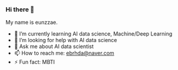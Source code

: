 ### Hi there 👋

My name is eunzzae.

- 🌱 I’m currently learning AI data science, Machine/Deep Learning
- 🤔 I’m looking for help with AI data science
- 💬 Ask me about AI data scientist
- 📫 How to reach me: ebrhda@naver.com
- ⚡ Fun fact: MBTI
